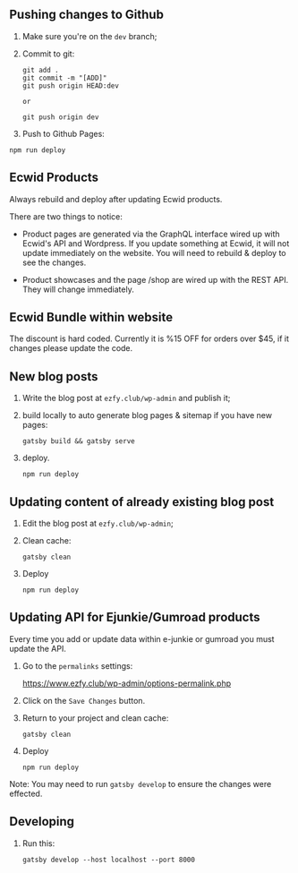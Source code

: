 ## Pushing changes to Github

1. Make sure you're on the `dev` branch;

2. Commit to git:

   ```
   git add .
   git commit -m "[ADD]"
   git push origin HEAD:dev

   or

   git push origin dev
   ```

3. Push to Github Pages:

`npm run deploy`

## Ecwid Products

Always rebuild and deploy after updating Ecwid products.

There are two things to notice:

- Product pages are generated via the GraphQL interface wired up with Ecwid's API and Wordpress. If you update something at Ecwid, it will not update immediately on the website. You will need to rebuild & deploy to see the changes.

- Product showcases and the page /shop are wired up with the REST API. They will change immediately.

## Ecwid Bundle within website

The discount is hard coded. Currently it is %15 OFF for orders over \$45, if it changes please update the code.

## New blog posts

1. Write the blog post at `ezfy.club/wp-admin` and publish it;
2. build locally to auto generate blog pages & sitemap if you have new pages:

   `gatsby build && gatsby serve`

3. deploy.

   `npm run deploy`

## Updating content of already existing blog post

1. Edit the blog post at `ezfy.club/wp-admin`;
1. Clean cache:

   `gatsby clean`

1. Deploy

   `npm run deploy`

## Updating API for Ejunkie/Gumroad products

Every time you add or update data within e-junkie or gumroad you must update the API.

1. Go to the `permalinks` settings:

   https://www.ezfy.club/wp-admin/options-permalink.php

2. Click on the `Save Changes` button.
3. Return to your project and clean cache:

   `gatsby clean`

4. Deploy

   `npm run deploy`

Note: You may need to run `gatsby develop` to ensure the changes were effected.

## Developing

1. Run this:

   `gatsby develop --host localhost --port 8000`
